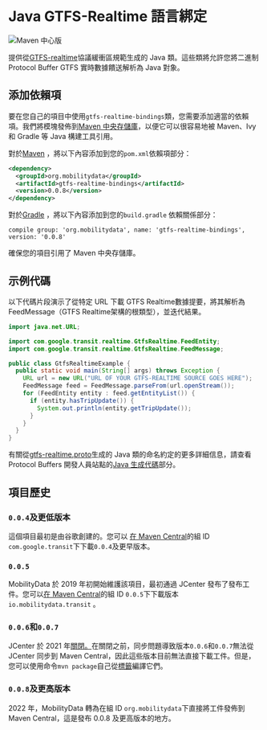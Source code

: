 # Java GTFS-Realtime 語言綁定

![Maven 中心版](https://img.shields.io/maven-central/v/org.mobilitydata/gtfs-realtime-bindings.svg)

提供從[GTFS-realtime](https://github.com/google/transit/tree/master/gtfs-realtime)協議緩衝區規範生成的 Java 類。這些類將允許您將二進制 Protocol Buffer GTFS 實時數據饋送解析為 Java 對象。

## 添加依賴項

要在您自己的項目中使用`gtfs-realtime-bindings`類，您需要添加適當的依賴項。我們將模塊發佈到[Maven 中央存儲庫](http://search.maven.org/)，以便它可以很容易地被 Maven、Ivy 和 Gradle 等 Java 構建工具引用。

對於[Maven](http://maven.apache.org/) ，將以下內容添加到您的`pom.xml`依賴項部分：

```xml
<dependency>
  <groupId>org.mobilitydata</groupId>
  <artifactId>gtfs-realtime-bindings</artifactId>
  <version>0.0.8</version>
</dependency>
```

對於[Gradle](https://www.gradle.org/) ，將以下內容添加到您的`build.gradle` 依賴關係部分：

    compile group: 'org.mobilitydata', name: 'gtfs-realtime-bindings', version: '0.0.8'

確保您的項目引用了 Maven 中央存儲庫。

## 示例代碼

以下代碼片段演示了從特定 URL 下載 GTFS Realtime數據提要，將其解析為 FeedMessage（GTFS Realtime架構的根類型），並迭代結果。

```java
import java.net.URL;

import com.google.transit.realtime.GtfsRealtime.FeedEntity;
import com.google.transit.realtime.GtfsRealtime.FeedMessage;

public class GtfsRealtimeExample {
  public static void main(String[] args) throws Exception {
    URL url = new URL("URL OF YOUR GTFS-REALTIME SOURCE GOES HERE");
    FeedMessage feed = FeedMessage.parseFrom(url.openStream());
    for (FeedEntity entity : feed.getEntityList()) {
      if (entity.hasTripUpdate()) {
        System.out.println(entity.getTripUpdate());
      }
    }
  }
}
```

有關從[gtfs-realtime.proto](https://github.com/google/transit/blob/master/gtfs-realtime/proto/gtfs-realtime.proto)生成的 Java 類的命名約定的更多詳細信息，請查看 Protocol Buffers 開發人員站點的[Java 生成代碼](https://developers.google.com/protocol-buffers/docs/reference/java-generated)部分。

## 項目歷史

### `0.0.4`及更低版本

這個項目最初是由谷歌創建的。您可以 [在 Maven Central](https://search.maven.org/search?q=g:com.google.transit%20AND%20a:gtfs-realtime-bindings)的組 ID `com.google.transit`下下載`0.0.4`及更早版本。

### `0.0.5`

MobilityData 於 2019 年初開始維護該項目，最初通過 JCenter 發布了發布工件。您可以[在 Maven Central](https://search.maven.org/artifact/io.mobilitydata.transit/gtfs-realtime-bindings)的組 ID `0.0.5`下下載版本`io.mobilitydata.transit` 。

### `0.0.6`和`0.0.7`

JCenter 於 2021 年[關閉。](https://jfrog.com/blog/into-the-sunset-bintray-jcenter-gocenter-and-chartcenter/)在關閉之前，同步問題導致版本`0.0.6`和`0.0.7`無法從 JCenter 同步到 Maven Central，因此這些版本目前無法直接下載工件。但是，您可以使用命令`mvn package`自己從[標籤](https://github.com/MobilityData/gtfs-realtime-bindings/tags)編譯它們。

### `0.0.8`及更高版本

2022 年，MobilityData 轉為在組 ID `org.mobilitydata`下直接將工件發佈到 Maven Central，這是發布 0.0.8 及更高版本的地方。
